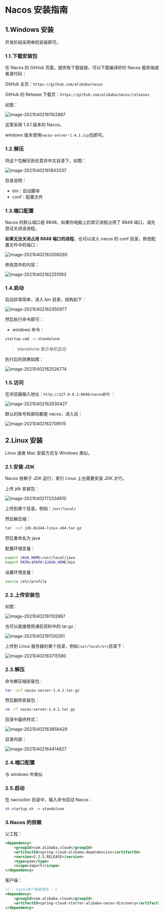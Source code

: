 # Nacos 安装指南

## 1.Windows 安装

开发阶段采用单机安装即可。

### 1.1.下载安装包

在 Nacos 的 GitHub 页面，提供有下载链接，可以下载编译好的 Nacos 服务端或者源代码：

GitHub 主页：`https://github.com/alibaba/nacos`

GitHub 的 Release 下载页：`https://github.com/alibaba/nacos/releases`

如图：

![image-20210402161102887](https://raw.githubusercontent.com/senluoye/BadGallery/master/image/image-20210402161102887.png)

这里采用 1.4.1.版本的 Nacos。

windows 版本使用`nacos-server-1.4.1.zip`包即可。

### 1.2.解压

将这个包解压到任意非中文目录下，如图：

![image-20210402161843337](https://raw.githubusercontent.com/senluoye/BadGallery/master/image/image-20210402161843337.png)

目录说明：

- bin：启动脚本
- conf：配置文件

### 1.3.端口配置

Nacos 的默认端口是 8848，如果你电脑上的其它进程占用了 8848 端口，请先尝试关闭该进程。

**如果无法关闭占用 8848 端口的进程**，也可以进入 nacos 的 conf 目录，修改配置文件中的端口：

![image-20210402162008280](https://raw.githubusercontent.com/senluoye/BadGallery/master/image/image-20210402162008280.png)

修改其中的内容：

![image-20210402162251093](https://raw.githubusercontent.com/senluoye/BadGallery/master/image/image-20210402162251093.png)

### 1.4.启动

启动非常简单，进入 bin 目录，结构如下：

![image-20210402162350977](https://raw.githubusercontent.com/senluoye/BadGallery/master/image/image-20210402162350977.png)

然后执行命令即可：

- windows 命令：

```sh
startup.cmd -m standalone
```

> standalone 表示单机启动

执行后的效果如图：

![image-20210402162526774](https://raw.githubusercontent.com/senluoye/BadGallery/master/image/image-20210402162526774.png)

### 1.5.访问

在浏览器输入地址：`http://127.0.0.1:8848/nacos即可` ：

![image-20210402162630427](https://raw.githubusercontent.com/senluoye/BadGallery/master/image/image-20210402162630427.png)

默认的账号和密码都是 nacos，进入后：

![image-20210402162709515](https://raw.githubusercontent.com/senluoye/BadGallery/master/image/image-20210402162709515.png)

## 2.Linux 安装

Linux 或者 Mac 安装方式与 Windows 类似。

### 2.1.安装 JDK

Nacos 依赖于 JDK 运行，索引 Linux 上也需要安装 JDK 才行。

上传 jdk 安装包：

![image-20210402172334810](https://raw.githubusercontent.com/senluoye/BadGallery/master/image/image-20210402172334810.png)

上传到某个目录，例如：`/usr/local/`

然后解压缩：

```sh
tar -xvf jdk-8u144-linux-x64.tar.gz
```

然后重命名为 java

配置环境变量：

```sh
export JAVA_HOME=/usr/local/java
export PATH=$PATH:$JAVA_HOME/bin
```

设置环境变量：

```sh
source /etc/profile
```

### 2.2.上传安装包

如图：

![image-20210402161102887](https://raw.githubusercontent.com/senluoye/BadGallery/master/image/image-20210402161102887.png)

也可以直接使用课前资料中的 tar.gz：

![image-20210402161130261](https://raw.githubusercontent.com/senluoye/BadGallery/master/image/image-20210402161130261.png)

上传到 Linux 服务器的某个目录，例如`/usr/local/src`目录下：

![image-20210402163715580](https://raw.githubusercontent.com/senluoye/BadGallery/master/image/image-20210402163715580.png)

### 2.3.解压

命令解压缩安装包：

```sh
tar -xvf nacos-server-1.4.1.tar.gz
```

然后删除安装包：

```sh
rm -rf nacos-server-1.4.1.tar.gz
```

目录中最终样式：

![image-20210402163858429](https://raw.githubusercontent.com/senluoye/BadGallery/master/image/image-20210402163858429.png)

目录内部：

![image-20210402164414827](https://raw.githubusercontent.com/senluoye/BadGallery/master/image/image-20210402164414827.png)

### 2.4.端口配置

与 windows 中类似

### 2.5.启动

在 nacos/bin 目录中，输入命令启动 Nacos：

```sh
sh startup.sh -m standalone
```

### 3.Nacos 的依赖

父工程：

```xml
<dependency>
    <groupId>com.alibaba.cloud</groupId>
    <artifactId>spring-cloud-alibaba-dependencies</artifactId>
    <version>2.2.5.RELEASE</version>
    <type>pom</type>
    <scope>import</scope>
</dependency>
```

客户端：

```xml
<!-- nacos客户端依赖包 -->
<dependency>
    <groupId>com.alibaba.cloud</groupId>
    <artifactId>spring-cloud-starter-alibaba-nacos-discovery</artifactId>
</dependency>
```
